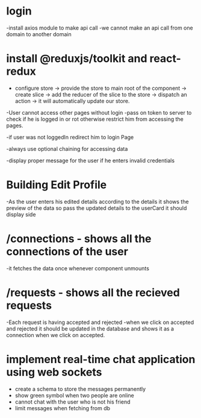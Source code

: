 # login

-install axios module to make api call
-we cannot make an api call from one domain to another domain
# install @reduxjs/toolkit and react-redux

- configure store -> provide the store to main root of the component -> create slice -> add the reducer of the slice to the store -> dispatch an action -> it will automatically update our store.


-User cannot access other pages without login
-pass on token to server to check if he is logged in or rot otherwise restrict him from accessing the pages.

-if user was not loggedIn redirect him to login Page
 
 -always use optional chaining for accessing data

 -display proper message for the user if he enters invalid credentials


# Building Edit Profile

-As the user enters his edited details according to the details it shows the preview of the data so pass the updated details to the userCard it should display side

# /connections - shows all the connections of the user
-it fetches the data once whenever component unmounts

# /requests - shows all the recieved requests

-Each request is having accepted and rejected
-when we click on accepted and rejected it should be updated in the database and shows it as a 
connection when we click on accepted.

# implement real-time chat application using web sockets

- create a schema to store the messages permanently
- show green symbol when two people are online
- cannot chat with the user who is not his friend
- limit messages when fetching from db



